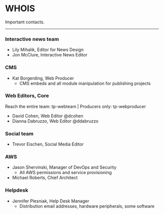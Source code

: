 # WHOIS

Important contacts.

---

### Interactive news team

* Lily Mihalik, Editor for News Design
* Jon McClure, Interactive News Editor

### CMS

* Kat Borgerding, Web Producer
  * CMS embeds and all module manipulation for publishing projects

### Web Editors, Core

Reach the entire team: tp-webteam \| Producers only:  tp-webproducer

* David Cohen, Web Editor @dcohen
* Dianna Dabruzzo, Web Editor @ddabruzzo

### Social team

* Trevor Eischen, Social Media Editor

### AWS

* Jason Shervinski, Manager of DevOps and Security
  * All AWS permissions and service provisioning
* Michael Roberts, Chief Architect

### Helpdesk

* Jennifer Plesniak, Help Desk Manager
  * Distribution email addresses, hardware peripherals, some software


